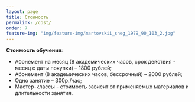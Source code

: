 ```yaml
---
layout: page
title: Стоимость
permalink: /cost/
order: 7
feature-img: "img/feature-img/martovskii_sneg_1979_90_103_2.jpg"
---
```

<strong>Стоимость обучения</strong>:
<ul>
  <li>Абонемент на месяц (8 академических часов, срок действия - месяц с даты покупки) – 1800 рублей;</li>
  <li>Абонемент (8 академических часов, бессрочный) – 2000 рублей;</li>
  <li>Одно занятие – 300р./час;</li>
  <li>Мастер-классы - стоимость зависит от применяемых материалов и длительности занятия.</li>
</ul>